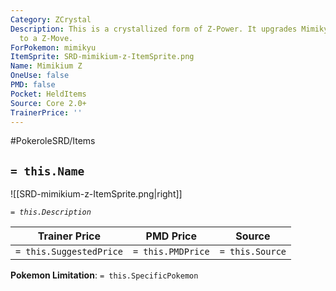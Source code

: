 ```yaml
---
Category: ZCrystal
Description: This is a crystallized form of Z-Power. It upgrades Mimikyu's Play Rough
  to a Z-Move.
ForPokemon: mimikyu
ItemSprite: SRD-mimikium-z-ItemSprite.png
Name: Mimikium Z
OneUse: false
PMD: false
Pocket: HeldItems
Source: Core 2.0+
TrainerPrice: ''
---
```


#PokeroleSRD/Items

## `= this.Name`

![[SRD-mimikium-z-ItemSprite.png|right]]

*`= this.Description`*

| Trainer Price           | PMD Price         | Source | 
| ----------------------- | ----------------- | ------ |
| `= this.SuggestedPrice` | `= this.PMDPrice` | `= this.Source`

**Pokemon Limitation**: `= this.SpecificPokemon`
